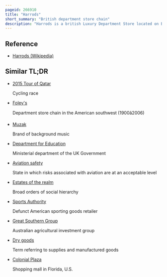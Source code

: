 ```yaml
---
pageid: 266910
title: "Harrods"
short_summary: "British department store chain"
description: "Harrods is a british Luxury Department Store located on Brompton Road in Knightsbridge, London, England. It is owned by Harrods ltd a Company currently owned by the State of Qatar through its sovereign Wealth Fund the Qatar Investment Authority. The Harrods Brand also applies to other Enterprises of the Harrods Group of Companies including Harrods estates Harrods Aviation and Air Harrods. It is considered one of the leading Department Stores in the World and is visited by 15 million People per Year."
---
```


## Reference

- [Harrods (Wikipedia)](https://en.wikipedia.org/?curid=266910)

## Similar TL;DR

- [2015 Tour of Qatar](/tldr/en/2015-tour-of-qatar)

  Cycling race

- [Foley's](/tldr/en/foleys)

  Department store chain in the American southwest (1900â2006)

- [Muzak](/tldr/en/muzak)

  Brand of background music

- [Department for Education](/tldr/en/department-for-education)

  Ministerial department of the UK Government

- [Aviation safety](/tldr/en/aviation-safety)

  State in which risks associated with aviation are at an acceptable level

- [Estates of the realm](/tldr/en/estates-of-the-realm)

  Broad orders of social hierarchy

- [Sports Authority](/tldr/en/sports-authority)

  Defunct American sporting goods retailer

- [Great Southern Group](/tldr/en/great-southern-group)

  Australian agricultural investment group

- [Dry goods](/tldr/en/dry-goods)

  Term referring to supplies and manufactured goods

- [Colonial Plaza](/tldr/en/colonial-plaza)

  Shopping mall in Florida, U.S.
